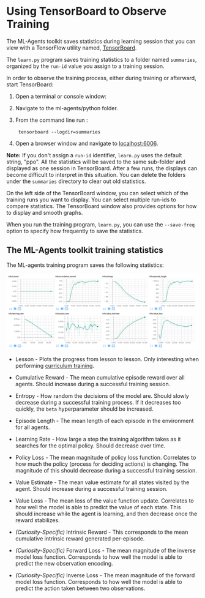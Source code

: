# Using TensorBoard to Observe Training

The ML-Agents toolkit saves statistics during learning session that you can view with a TensorFlow utility named, [TensorBoard](https://www.tensorflow.org/programmers_guide/summaries_and_tensorboard).

The `learn.py` program saves training statistics to a folder named `summaries`, organized by the `run-id` value you assign to a training session.

In order to observe the training process, either during training or afterward, 
start TensorBoard:

1. Open a terminal or console window:
2. Navigate to the ml-agents/python folder.
3. From the command line run :

        tensorboard --logdir=summaries

4. Open a browser window and navigate to [localhost:6006](http://localhost:6006).

**Note:** If you don't assign a `run-id` identifier, `learn.py` uses the default string, "ppo". All the statistics will be saved to the same sub-folder and displayed as one session in TensorBoard. After a few runs, the displays can become difficult to interpret in this situation. You can delete the folders under the `summaries` directory to clear out old statistics.

On the left side of the TensorBoard window, you can select which of the training runs you want to display. You can select multiple run-ids to compare statistics. The TensorBoard window also provides options for how to display and smooth graphs.
 
When you run the training program, `learn.py`, you can use the `--save-freq` option to specify how frequently to save the statistics.

## The ML-Agents toolkit training statistics

The ML-agents training program saves the following statistics:

![Example TensorBoard Run](images/mlagents-TensorBoard.png)

* Lesson - Plots the progress from lesson to lesson. Only interesting when performing
[curriculum training](Training-Curriculum-Learning.md). 

* Cumulative Reward - The mean cumulative episode reward over all agents. 
Should increase during a successful training session.

* Entropy - How random the decisions of the model are. Should slowly decrease 
during a successful training process. If it decreases too quickly, the `beta` 
hyperparameter should be increased.

* Episode Length - The mean length of each episode in the environment for all 
agents.

* Learning Rate - How large a step the training algorithm takes as it searches 
for the optimal policy. Should decrease over time.

* Policy Loss - The mean magnitude of policy loss function. Correlates to how
much the policy (process for deciding actions) is changing. The magnitude of 
this should decrease during a successful training session.

* Value Estimate - The mean value estimate for all states visited by the agent. 
Should increase during a successful training session.

* Value Loss - The mean loss of the value function update. Correlates to how
well the model is able to predict the value of each state. This should increase
while the agent is learning, and then decrease once the reward stabilizes.

* _(Curiosity-Specific)_ Intrinsic Reward - This corresponds to the mean cumulative intrinsic reward generated per-episode. 

* _(Curiosity-Specific)_ Forward Loss - The mean magnitude of the inverse model loss function. Corresponds to how well the model is able to predict the new observation encoding.

* _(Curiosity-Specific)_ Inverse Loss - The mean magnitude of the forward model loss function. Corresponds to how well the model is able to predict the action taken between two observations.